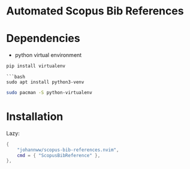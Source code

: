# Automated Scopus Bib References


# Dependencies

- python virtual environment
```bash
pip install virtualenv
```
```
```bash
sudo apt install python3-venv
```
```bash
sudo pacman -S python-virtualenv
```

# Installation

Lazy:

```lua
{
    "johannww/scopus-bib-references.nvim",
    cmd = { "ScopusBibReference" },
},

```

